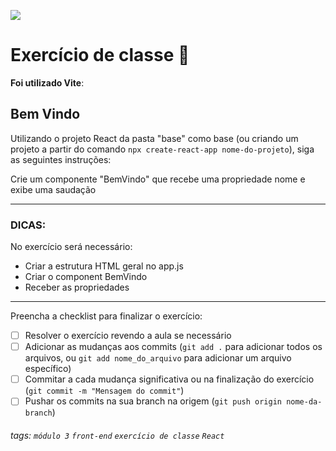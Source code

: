 ![](https://i.imgur.com/xG74tOh.png)

# Exercício de classe 🏫

**Foi utilizado Vite**:
## Bem Vindo
Utilizando o projeto React da pasta "base" como base (ou criando um projeto a partir do comando `npx create-react-app nome-do-projeto`), siga as seguintes instruções:

Crie um componente "BemVindo" que recebe uma propriedade nome e exibe uma saudação

---
### DICAS:

No exercício será necessário:
- Criar a estrutura HTML geral no app.js
- Criar o component BemVindo 
- Receber as propriedades


--- 


Preencha a checklist para finalizar o exercício:

- [ ] Resolver o exercício revendo a aula se necessário
- [ ] Adicionar as mudanças aos commits (`git add .` para adicionar todos os arquivos, ou `git add nome_do_arquivo` para adicionar um arquivo específico)
- [ ] Commitar a cada mudança significativa ou na finalização do exercício (`git commit -m "Mensagem do commit"`)
- [ ] Pushar os commits na sua branch na origem (`git push origin nome-da-branch`)

###### tags: `módulo 3` `front-end` `exercício de classe` `React`



